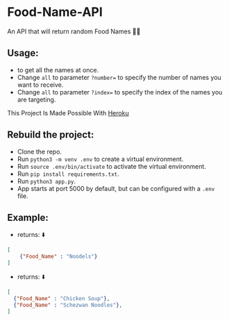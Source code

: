 # Food-Name-API

An API that will return random Food Names 🍕🍜


## Usage:

+  to get all the names at once.
+ Change `all` to parameter `?number=` to specify the number of names you want to receive.
+ Change `all` to parameter `?index=` to specify the index of the names you are targeting.

This Project Is Made Possible With [Heroku](https://dashboard.heroku.com/)

## Rebuild the project:
+ Clone the repo.
+ Run `python3 -m venv .env` to create a virtual environment.
+ Run `source .env/bin/activate` to activate the virtual environment.
+ Run `pip install requirements.txt`.
+ Run `python3 app.py`.
+ App starts at port 5000 by default, but can be configured with a `.env` file. 

## Example:
+  returns: ⬇️
```JSON
[
    {"Food_Name" : "Noodels"}
]
```

+  returns: ⬇️
```JSON
[
  {"Food_Name" : "Chicken Soup"},
  {"Food_Name" : "Schezwan Noodles"},
]
```
